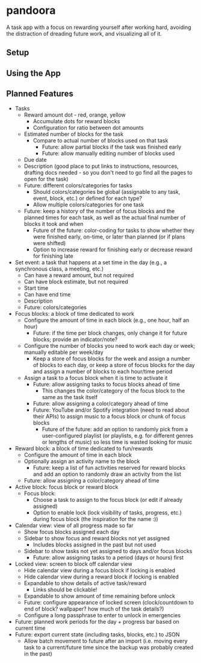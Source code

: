 # pandoora

A task app with a focus on rewarding yourself after working hard, avoiding the distraction of dreading future work, and visualizing all of it.

## Setup

## Using the App



## Planned Features
- Tasks
  - Reward amount dot - red, orange, yellow
    - Accumulate dots for reward blocks
    - Configuration for ratio between dot amounts
  - Estimated number of blocks for the task
    - Compare to actual number of blocks used on that task
      - Future: allow partial blocks if the task was finished early
      - Future: allow manually editing number of blocks used
  - Due date
  - Description (good place to put links to instructions, resources, drafting docs needed - so you don't need to go find all the pages to open for the task)
  - Future: different colors/categories for tasks
    - Should colors/categories be global (assignable to any task, event, block, etc.) or defined for each type?
    - Allow multiple colors/categories for one task
  - Future: keep a history of the number of focus blocks and the planned times for each task, as well as the actual final number of blocks it took and when
    - Future of the future: color-coding for tasks to show whether they were finished early, on-time, or later than planned (or if plans were shifted)
    - Option to increase reward for finishing early or decrease reward for finishing late
- Set event: a task that happens at a set time in the day (e.g., a synchronous class, a meeting, etc.)
  - Can have a reward amount, but not required
  - Can have block estimate, but not required
  - Start time
  - Can have end time
  - Description
  - Future: colors/categories
- Focus blocks: a block of time dedicated to work
  - Configure the amount of time in each block (e.g., one hour, half an hour)
    - Future: if the time per block changes, only change it for future blocks; provide an indicator/note?
  - Configure the number of blocks you need to work each day or week; manually editable per week/day
    - Keep a store of focus blocks for the week and assign a number of blocks to each day, or keep a store of focus blocks for the day and assign a number of blocks to each hour/time period
  - Assign a task to a focus block when it is time to activate it
    - Future: allow assigning tasks to focus blocks ahead of time
      - This changes the color/category of the focus block to the same as the task itself
    - Future: allow assigning a color/category ahead of time
    - Future: YouTube and/or Spotify integration (need to read about their APIs) to assign music to a focus block or chunk of focus blocks
      - Future of the future: add an option to randomly pick from a user-configured playlist (or playlists, e.g. for different genres or lengths of music) so less time is wasted looking for music
- Reward block: a block of time dedicated to fun/rewards
  - Configure the amount of time in each block
  - Optionally assign an activity name to the block
    - Future: keep a list of fun activities reserved for reward blocks and add an option to randomly draw an activity from the list
  - Future: allow assigning a color/category ahead of time
- Active block: focus block or reward block
  - Focus block:
    - Choose a task to assign to the focus block (or edit if already assigned)
    - Option to enable lock (lock visibility of tasks, progress, etc.) during focus block (the inspiration for the name :))
- Calendar view: view of all progress made so far 
  - Show focus blocks assigned each day
  - Sidebar to show focus and reward blocks not yet assigned
    - Includes blocks assigned in the past but not used
  - Sidebar to show tasks not yet assigned to days and/or focus blocks
    - Future: allow assigning tasks to a period (days or hours) first
- Locked view: screen to block off calendar view
  - Hide calendar view during a focus block if locking is enabled
  - Hide calendar view during a reward block if locking is enabled
  - Expandable to show details of active task/reward
    - Links should be clickable!
  - Expandable to show amount of time remaining before unlock
  - Future: configure appearance of locked screen (clock/countdown to end of block? wallpaper? how much of the task details?)
  - Configure a long passphrase to enter to unlock in emergencies
- Future: planned work periods for the day + progress bar based on current time
- Future: export current state (including tasks, blocks, etc.) to JSON
  - Allow batch movement to future after an import (i.e. moving every task to a current/future time since the backup was probably created in the past)
